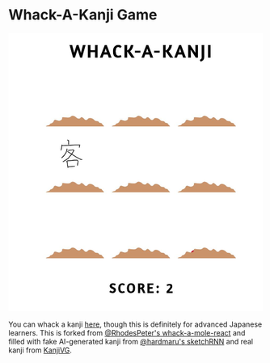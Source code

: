 # Whack-A-Kanji Game

![Gameplay](https://raw.githubusercontent.com/iantheparker/whack-a-kanji/master/public/still.jpg)

You can whack a kanji [here](https://whack-a-kanji.netlify.com/), though this is definitely for advanced Japanese learners.
This is forked from [@RhodesPeter's whack-a-mole-react](https://github.com/RhodesPeter/whack-a-mole-react) and filled with fake AI-generated kanji from [@hardmaru's sketchRNN](https://github.com/hardmaru/sketch-rnn) and real kanji from [KanjiVG](http://kanjivg.tagaini.net/).
